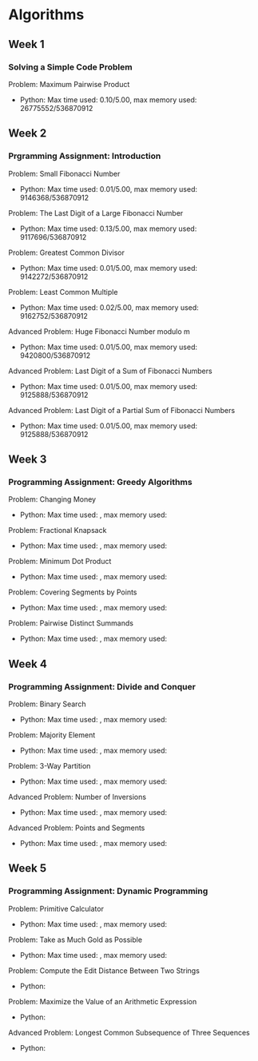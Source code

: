 # Algorithms


## Week 1
### Solving a Simple Code Problem
Problem: Maximum Pairwise Product
* Python: Max time used: 0.10/5.00, max memory used: 26775552/536870912

## Week 2
###  Prgramming Assignment: Introduction
Problem: Small Fibonacci Number </br>

* Python: Max time used: 0.01/5.00, max memory used: 9146368/536870912

Problem: The Last Digit of a Large Fibonacci Number </br>

* Python: Max time used: 0.13/5.00, max memory used: 9117696/536870912

Problem: Greatest Common Divisor </br>

* Python: Max time used: 0.01/5.00, max memory used: 9142272/536870912

Problem: Least Common Multiple </br>

* Python: Max time used: 0.02/5.00, max memory used: 9162752/536870912

Advanced Problem: Huge Fibonacci Number modulo m </br>

* Python: Max time used: 0.01/5.00, max memory used: 9420800/536870912 

Advanced Problem: Last Digit of a Sum of Fibonacci Numbers </br>

* Python: Max time used: 0.01/5.00, max memory used: 9125888/536870912

Advanced Problem: Last Digit of a Partial Sum of Fibonacci Numbers </br>

* Python: Max time used: 0.01/5.00, max memory used: 9125888/536870912

## Week 3
###  Programming Assignment: Greedy Algorithms
Problem: Changing Money </br>

* Python: Max time used: , max memory used: 

Problem: Fractional Knapsack </br>

* Python: Max time used: , max memory used: 

Problem: Minimum Dot Product </br>

* Python: Max time used: , max memory used: 

Problem: Covering Segments by Points </br>

* Python: Max time used: , max memory used: 

Problem: Pairwise Distinct Summands </br>

* Python: Max time used: , max memory used: 

## Week 4
###  Programming Assignment: Divide and Conquer
Problem: Binary Search </br>

* Python: Max time used: , max memory used: 

Problem: Majority Element </br>

* Python: Max time used: , max memory used: 

Problem: 3-Way Partition </br>

* Python: Max time used: , max memory used: 

Advanced Problem: Number of Inversions </br>

* Python: Max time used: , max memory used: 

Advanced Problem: Points and Segments </br>

* Python: Max time used: , max memory used: 

## Week 5
### Programming Assignment: Dynamic Programming
Problem: Primitive Calculator </br>

* Python: Max time used: , max memory used: 

Problem: Take as Much Gold as Possible </br>

* Python: Max time used: , max memory used: 

Problem: Compute the Edit Distance Between Two Strings </br>

* Python:

Problem: Maximize the Value of an Arithmetic Expression </br>

* Python:

Advanced Problem: Longest Common Subsequence of Three Sequences </br>

* Python:
